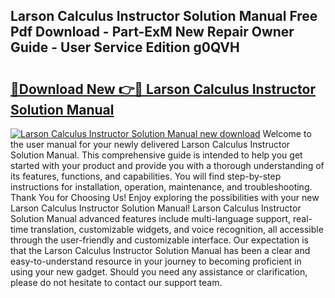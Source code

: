 ## Larson Calculus Instructor Solution Manual Free Pdf Download - Part-ExM New Repair Owner Guide - User Service Edition g0QVH

# <h2><a href="http://bc57130.oget.top/?id=Larson+Calculus+Instructor+Solution+Manual">🔗Download New 👉🔴 Larson Calculus Instructor Solution Manual</a></h2>

[![Larson Calculus Instructor Solution Manual new download](https://i.imgur.com/5g1atiW.png)](http://bc57130.oget.top/?id=Larson+Calculus+Instructor+Solution+Manual)
Welcome to the user manual for your newly delivered Larson Calculus Instructor Solution Manual. This comprehensive guide is intended to help you get started with your product and provide you with a thorough understanding of its features, functions, and capabilities. You will find step-by-step instructions for installation, operation, maintenance, and troubleshooting. Thank You for Choosing Us! Enjoy exploring the possibilities with your new Larson Calculus Instructor Solution Manual! Larson Calculus Instructor Solution Manual advanced features include multi-language support, real-time translation, customizable widgets, and voice recognition, all accessible through the user-friendly and customizable interface. Our expectation is that the Larson Calculus Instructor Solution Manual has been a clear and easy-to-understand resource in your journey to becoming proficient in using your new gadget. Should you need any assistance or clarification, please do not hesitate to contact our support team.
